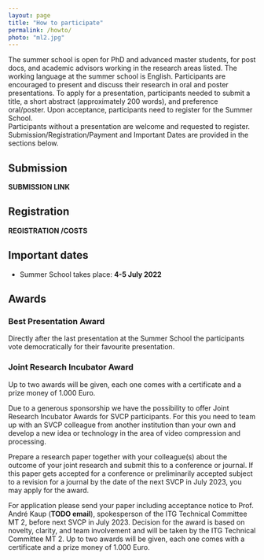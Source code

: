 ```yaml
---
layout: page
title: "How to participate"
permalink: /howto/
photo: "ml2.jpg"
---
```


The summer school is open for PhD and advanced master students, for post docs, and academic advisors working in the research areas listed. 
The working language at the summer school is English. 
Participants are encouraged to present and discuss their research in oral and poster presentations.
To apply for a presentation, participants needed to submit a title, a short abstract (approximately 200 words), and preference oral/poster. 
Upon acceptance, participants need to register for the Summer School.  
Participants without a presentation are welcome and requested to register.
Submission/Registration/Payment and Important Dates are provided in the sections below.


## Submission
**SUBMISSION LINK**

## Registration
**REGISTRATION /COSTS**

## Important dates

* Summer School takes place: **4-5 July 2022** 

## Awards
### Best Presentation Award
Directly after the last presentation at the Summer School the participants vote democratically for their favourite presentation. 

### Joint Research Incubator Award
Up to two awards will be given, each one comes with a certificate and a prize money of 1.000 Euro. 

Due to a generous sponsorship we have the possibility to offer Joint Research Incubator Awards for SVCP participants. 
For this you need to team up with an SVCP colleague from another institution than your own and develop a new idea or technology in the area of video compression and processing.

Prepare a research paper together with your colleague(s) about the outcome of your joint research and submit this to a conference or journal. 
If this paper gets accepted for a conference or preliminarily accepted subject to a revision for a journal by the date of the next SVCP in July 2023, you may apply for the award.

For application please send your paper including acceptance notice to Prof. André Kaup (**TODO email**), spokesperson of the ITG Technical Committee MT 2, before next SVCP in July 2023. 
Decision for the award is based on novelty, clarity, and team involvement and will be taken by the ITG Technical Committee MT 2. 
Up to two awards will be given, each one comes with a certificate and a prize money of 1.000 Euro.
